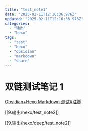 ```yaml
---
title: "test_note1"
date: "2025-02-11T12:16:36.976Z"
updated: "2025-02-11T12:16:36.976Z"
categories:
  - "输出"
  - "hexo"
tags:
  - "test"
  - "hexo"
  - "obsidian"
  - "markdown"
  - "share"
---
```


# 双链测试笔记 1

[Obsidian+Hexo Markdown 测试#注脚](76810dca2f24abceb1291d617fdb51359c754c01#%E6%B3%A8%E8%84%9A)

[[9.输出/hexo/test_note2]]

[[9.输出/hexo/deep/test_note2]]
